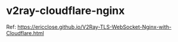# v2ray-cloudflare-nginx

Ref: https://ericclose.github.io/V2Ray-TLS-WebSocket-Nginx-with-Cloudflare.html 